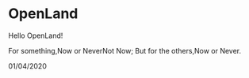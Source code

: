 # OpenLand
Hello OpenLand!

For something,Now or NeverNot Now;
But for the others,Now or Never.

01/04/2020
